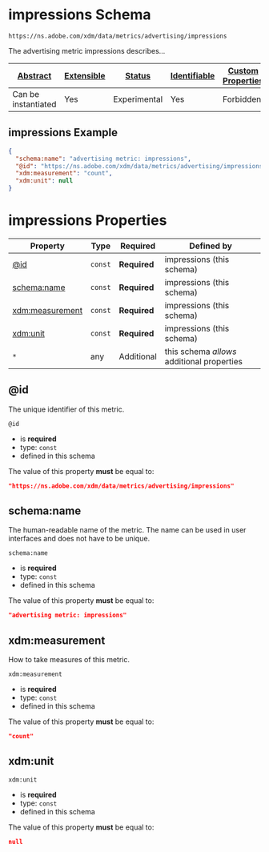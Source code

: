 
# impressions Schema

```
https://ns.adobe.com/xdm/data/metrics/advertising/impressions
```

The advertising metric impressions describes…

| [Abstract](../../abstract.md) | [Extensible](../../extensions.md) | [Status](../../status.md) | [Identifiable](../../id.md) | [Custom Properties](../../extensions.md) | [Additional Properties](../../extensions.md) | Defined In |
|-------------------------------|-----------------------------------|---------------------------|-----------------------------|------------------------------------------|----------------------------------------------|------------|
| Can be instantiated | Yes | Experimental | Yes | Forbidden | Permitted | [data/impressions.schema.json](data/impressions.schema.json) |

## impressions Example
```json
{
  "schema:name": "advertising metric: impressions",
  "@id": "https://ns.adobe.com/xdm/data/metrics/advertising/impressions",
  "xdm:measurement": "count",
  "xdm:unit": null
}
```

# impressions Properties

| Property | Type | Required | Defined by |
|----------|------|----------|------------|
| [@id](#@id) | `const` | **Required** | impressions (this schema) |
| [schema:name](#schemaname) | `const` | **Required** | impressions (this schema) |
| [xdm:measurement](#xdmmeasurement) | `const` | **Required** | impressions (this schema) |
| [xdm:unit](#xdmunit) | `const` | **Required** | impressions (this schema) |
| `*` | any | Additional | this schema *allows* additional properties |

## @id

The unique identifier of this metric.

`@id`
* is **required**
* type: `const`
* defined in this schema

The value of this property **must** be equal to:

```json
"https://ns.adobe.com/xdm/data/metrics/advertising/impressions"
```





## schema:name

The human-readable name of the metric. The name can be used in user interfaces and does not have to be unique.

`schema:name`
* is **required**
* type: `const`
* defined in this schema

The value of this property **must** be equal to:

```json
"advertising metric: impressions"
```





## xdm:measurement

How to take measures of this metric.

`xdm:measurement`
* is **required**
* type: `const`
* defined in this schema

The value of this property **must** be equal to:

```json
"count"
```





## xdm:unit


`xdm:unit`
* is **required**
* type: `const`
* defined in this schema

The value of this property **must** be equal to:

```json
null
```




